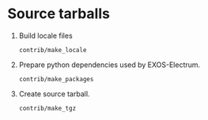 Source tarballs
===============

1. Build locale files

    ```
    contrib/make_locale
    ```

2. Prepare python dependencies used by EXOS-Electrum.

    ```
    contrib/make_packages
    ```

3. Create source tarball.

    ```
    contrib/make_tgz
    ```
